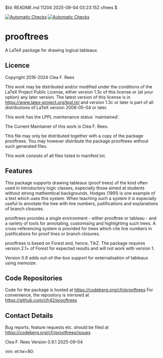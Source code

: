 $Id: README.md 11204 2025-09-04 03:23:15Z cfrees $

[![Automatic
Checks](https://github.com/cfr42/prooftrees/actions/workflows/main.yml/badge.svg)](https://github.com/cfr42/prooftrees/actions/workflows/main.yml)
[![Automatic
Checks](https://github.com/cfr42/prooftrees/actions/workflows/main.yml/badge.svg?branch=devel)](https://github.com/cfr42/prooftrees/actions/workflows/main.yml)

# prooftrees

A LaTeX package for drawing logical tableaux.

## Licence

Copyright 2016-2024 Clea F. Rees

This work may be distributed and/or modified under the
conditions of the LaTeX Project Public License, either version 1.3c
of this license or (at your option) any later version.
The latest version of this license is in
https://www.latex-project.org/lppl.txt
and version 1.3c or later is part of all distributions of LaTeX
version 2008-05-04 or later.

This work has the LPPL maintenance status `maintained'.

The Current Maintainer of this work is Clea F. Rees.

This file may only be distributed together with a copy of the package
prooftrees. You may however distribute the package prooftrees without
such generated files.

This work consists of all files listed in manifest.txt.

## Features

This package supports drawing tableaux (proof trees) of the kind often used in
introductory logic classes, especially those aimed at students without strong
mathemtical backgrounds. Hodges (1991) is one example of a text which uses
this system. When teaching such a system it is especially useful to annotate
the tree with line numbers, justifications and explanations of branch
closures. 

prooftrees provides a single environment - either prooftree or tableau - and a
variety of tools for annotating, customising and highlighting such trees. A 
cross-referencing system is provided for trees which cite line numbers in 
justifications for proof lines or branch closures.

prooftrees is based on Forest and, hence, TikZ. The package requires version
2.1+ of Forest for expected results and will not work with version 1.

Version 0.9 adds out-of-the-box support for externalisation of tableaux using
memoize.

## Code Repositories

Code for the package is hosted at 
	https://codeberg.org/cfr/prooftrees
For convenience, the repository is mirrored at
  https://github.com/cfr42/prooftrees

## Contact Details

Bug reports, feature requests etc. should be filed at
  https://codeberg.org/cfr/prooftrees/issues


Clea F. Rees
Version 0.9.1
2025-09-04

vim: et:tw=80:
